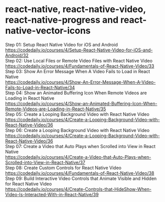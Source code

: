 # react-native, react-native-video, react-native-progress and react-native-vector-icons
 Step 01: Setup React Native Video for iOS and Android <br/>
 https://codedaily.io/courses/4/Setup-React-Native-Video-for-iOS-and-Android/32 <br/>
 Step 02: Use Local Files or Remote Video Files with React Native Video <br/>
 https://codedaily.io/courses/4/Fundamentals-of-React-Native-Video/33 <br/>
 Step 03: Show An Error Message When A Video Fails to Load in React Native <br/>
 https://codedaily.io/courses/4/Show-An-Error-Message-When-A-Video-Fails-to-Load-in-React-Native/34 <br/>
 Step 04: Show an Animated Buffering Icon When Remote Videos are Loading in React Native <br/>
 https://codedaily.io/courses/4/Show-an-Animated-Buffering-Icon-When-Remote-Videos-are-Loading-in-React-Native/35 <br/>
 Step 05: Create a Looping Background Video with React Native Video <br/>
 https://codedaily.io/courses/4/Create-a-Looping-Background-Video-with-React-Native-Video/36 <br/>
 Step 06: Create a Looping Background Video with React Native Video <br/>
 https://codedaily.io/courses/4/Create-a-Looping-Background-Video-with-React-Native-Video/36 <br/>
 Step 07: Create a Video that Auto Plays when Scrolled into View in React Native <br/>
 https://codedaily.io/courses/4/Create-a-Video-that-Auto-Plays-when-Scrolled-into-View-in-React-Native/37 <br/>
 Step 08: Create Custom Controls for React Native Video <br/>
 https://codedaily.io/courses/4/Fundamentals-of-React-Native-Video/38 <br/>
 Step 09: Build Interactive Video Controls that Animate Visible and Hidden for React Native Video <br/>
 https://codedaily.io/courses/4/Create-Controls-that-HideShow-When-Video-Is-Interacted-With-in-React-Native/39
 
